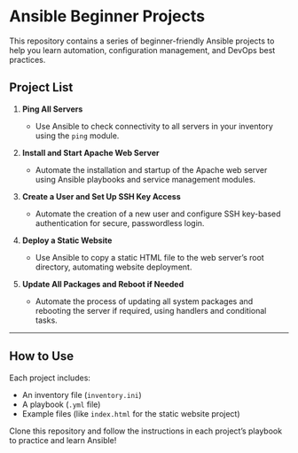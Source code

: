 # Ansible Beginner Projects

This repository contains a series of beginner-friendly Ansible projects to help you learn automation, configuration management, and DevOps best practices.

## **Project List**

1. **Ping All Servers**
   - Use Ansible to check connectivity to all servers in your inventory using the `ping` module.

2. **Install and Start Apache Web Server**
   - Automate the installation and startup of the Apache web server using Ansible playbooks and service management modules.

3. **Create a User and Set Up SSH Key Access**
   - Automate the creation of a new user and configure SSH key-based authentication for secure, passwordless login.

4. **Deploy a Static Website**
   - Use Ansible to copy a static HTML file to the web server’s root directory, automating website deployment.

5. **Update All Packages and Reboot if Needed**
   - Automate the process of updating all system packages and rebooting the server if required, using handlers and conditional tasks.

---

## **How to Use**

Each project includes:
- An inventory file (`inventory.ini`)
- A playbook (`.yml` file)
- Example files (like `index.html` for the static website project)

Clone this repository and follow the instructions in each project’s playbook to practice and learn Ansible!


